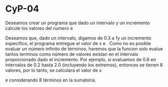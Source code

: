 # CyP-04
Deseamos crear un programa que dado un intervalo y un incremento calcule los valores del numero e

Deseamos que, dado un intervalo, digamos de 0.3 a 1y un incremento especifico, el programa entregue el valor
de x
e . Como no es posible evaluar un número infinito de términos, haremos que la funcion solo evalue tantos
terminos como número de valores existan en el intervalo proporcionado dado el incremento. Por ejemplo, si
evaluamos de 0.6 en intervalos de 0.2 hasta 2.0 (incluyendo los extremos), entonces se tienen 8 valores, por lo
tanto, se calculara el valor de x

e considerando 8 términos en la sumatoria.



